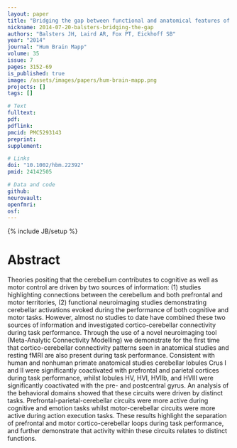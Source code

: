 ```yaml
---
layout: paper
title: "Bridging the gap between functional and anatomical features of cortico-cerebellar circuits using meta-analytic connectivity modeling."
nickname: 2014-07-20-balsters-bridging-the-gap
authors: "Balsters JH, Laird AR, Fox PT, Eickhoff SB"
year: "2014"
journal: "Hum Brain Mapp"
volume: 35
issue: 7
pages: 3152-69
is_published: true
image: /assets/images/papers/hum-brain-mapp.png
projects: []
tags: []

# Text
fulltext:
pdf:
pdflink:
pmcid: PMC5293143
preprint:
supplement:

# Links
doi: "10.1002/hbm.22392"
pmid: 24142505

# Data and code
github:
neurovault:
openfmri:
osf:
---
```

{% include JB/setup %}

# Abstract

Theories positing that the cerebellum contributes to cognitive as well as motor control are driven by two sources of information: (1) studies highlighting connections between the cerebellum and both prefrontal and motor territories, (2) functional neuroimaging studies demonstrating cerebellar activations evoked during the performance of both cognitive and motor tasks. However, almost no studies to date have combined these two sources of information and investigated cortico-cerebellar connectivity during task performance. Through the use of a novel neuroimaging tool (Meta-Analytic Connectivity Modelling) we demonstrate for the first time that cortico-cerebellar connectivity patterns seen in anatomical studies and resting fMRI are also present during task performance. Consistent with human and nonhuman primate anatomical studies cerebellar lobules Crus I and II were significantly coactivated with prefrontal and parietal cortices during task performance, whilst lobules HV, HVI, HVIIb, and HVIII were significantly coactivated with the pre- and postcentral gyrus. An analysis of the behavioral domains showed that these circuits were driven by distinct tasks. Prefrontal-parietal-cerebellar circuits were more active during cognitive and emotion tasks whilst motor-cerebellar circuits were more active during action execution tasks. These results highlight the separation of prefrontal and motor cortico-cerebellar loops during task performance, and further demonstrate that activity within these circuits relates to distinct functions.
